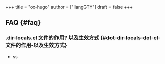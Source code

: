+++
title = "ox-hugo"
author = ["liangGTY"]
draft = false
+++

## FAQ {#faq}


### .dir-locals.el 文件的作用? 以及生效方式 {#dot-dir-locals-dot-el-文件的作用-以及生效方式}

-   ss

